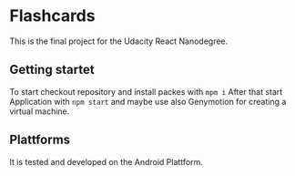 # Flashcards

This is the final project for the Udacity React Nanodegree.

## Getting startet

To start checkout repository and install packes with `mpm i`
After that start Application with `npm start` and maybe use also Genymotion for creating a virtual machine.

## Plattforms

It is tested and developed on the Android Plattform.

